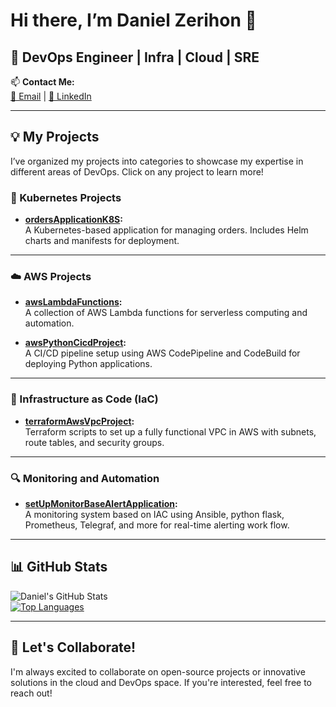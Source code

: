 # Hi there, I’m Daniel Zerihon 👋
## 🚀 DevOps Engineer | Infra | Cloud | SRE
📫 **Contact Me:**  
[📧 Email](mailto:daniel92023@gmail.com) | [💼 LinkedIn](https://www.linkedin.com/in/danielzerihon-5874331b4)  

---

## 💡 My Projects
I’ve organized my projects into categories to showcase my expertise in different areas of DevOps. Click on any project to learn more!

### 🐳 Kubernetes Projects
- **[ordersApplicationK8S](https://github.com/DanielZerihon/ordersApplicationK8S):**  
  A Kubernetes-based application for managing orders. Includes Helm charts and manifests for deployment.

---

### ☁️ AWS Projects
- **[awsLambdaFunctions](https://github.com/DanielZerihon/awsLambdaFunctions):**  
  A collection of AWS Lambda functions for serverless computing and automation.

- **[awsPythonCicdProject](https://github.com/DanielZerihon/awsPythonCicdProject):**  
  A CI/CD pipeline setup using AWS CodePipeline and CodeBuild for deploying Python applications.

---

### 📜 Infrastructure as Code (IaC)
- **[terraformAwsVpcProject](https://github.com/DanielZerihon/terraformAwsVpcProject):**  
  Terraform scripts to set up a fully functional VPC in AWS with subnets, route tables, and security groups.

---

### 🔍 Monitoring and Automation
- **[setUpMonitorBaseAlertApplication](https://github.com/DanielZerihon/setUpMonitorBaseAlertApplication):**  
  A monitoring system based on IAC using Ansible, python flask, Prometheus, Telegraf, and more for real-time alerting work flow.

---

## 📊 GitHub Stats
![Daniel's GitHub Stats](https://github-readme-stats.vercel.app/api?username=DanielZerihon&show_icons=true&theme=radical)  
[![Top Languages](https://github-readme-stats.vercel.app/api/top-langs/?username=DanielZerihon&layout=compact&theme=radical)](https://github.com/anuraghazra/github-readme-stats)

---

## 🤝 Let's Collaborate!
I'm always excited to collaborate on open-source projects or innovative solutions in the cloud and DevOps space. If you're interested, feel free to reach out!
